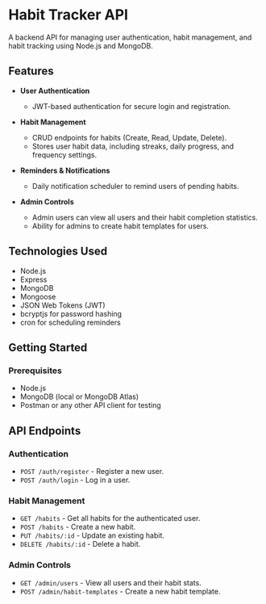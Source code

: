 # Habit Tracker API

A backend API for managing user authentication, habit management, and habit tracking using Node.js and MongoDB.

## Features

- **User Authentication**
  - JWT-based authentication for secure login and registration.
  
- **Habit Management**
  - CRUD endpoints for habits (Create, Read, Update, Delete).
  - Stores user habit data, including streaks, daily progress, and frequency settings.
  
- **Reminders & Notifications**
  - Daily notification scheduler to remind users of pending habits.

- **Admin Controls**
  - Admin users can view all users and their habit completion statistics.
  - Ability for admins to create habit templates for users.

## Technologies Used

- Node.js
- Express
- MongoDB
- Mongoose
- JSON Web Tokens (JWT)
- bcryptjs for password hashing
- cron for scheduling reminders

## Getting Started

### Prerequisites

- Node.js
- MongoDB (local or MongoDB Atlas)
- Postman or any other API client for testing

## API Endpoints

### Authentication

- `POST /auth/register` - Register a new user.
- `POST /auth/login` - Log in a user.

### Habit Management

- `GET /habits` - Get all habits for the authenticated user.
- `POST /habits` - Create a new habit.
- `PUT /habits/:id` - Update an existing habit.
- `DELETE /habits/:id` - Delete a habit.

### Admin Controls

- `GET /admin/users` - View all users and their habit stats.
- `POST /admin/habit-templates` - Create a new habit template.
